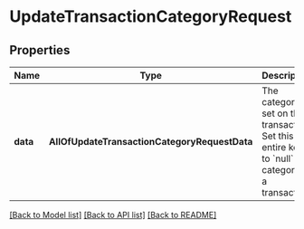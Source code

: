 # UpdateTransactionCategoryRequest

## Properties
Name | Type | Description | Notes
------------ | ------------- | ------------- | -------------
**data** | **AllOfUpdateTransactionCategoryRequestData** | The category to set on the transaction. Set this entire key to &#x60;null&#x60; de-categorize a transaction.  | 

[[Back to Model list]](../README.md#documentation-for-models) [[Back to API list]](../README.md#documentation-for-api-endpoints) [[Back to README]](../README.md)

